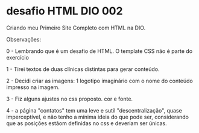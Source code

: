 # desafio HTML DIO 002
 Criando meu Primeiro Site Completo com HTML na DIO.

 Observações:
 <p>0 - Lembrando que é um desafio de HTML. O template CSS não é parte do exercício</p>
 <p>1 - Tirei textos de duas clínicas distintas para gerar conteúdo.</p>
 <p>2 - Decidi criar as imagens: 1 logotipo imaginário com o nome do conteúdo impresso na imagem.</p>
 <p>3 - Fiz alguns ajustes no css proposto. cor e fonte.</p>
 <p>4 - a página "contatos" tem uma leve e sutil "descentralização", quase imperceptível, e não tenho a mínima ideia do que pode ser, considerando que as posições estãom definidas no css e deveriam ser únicas.</p>
